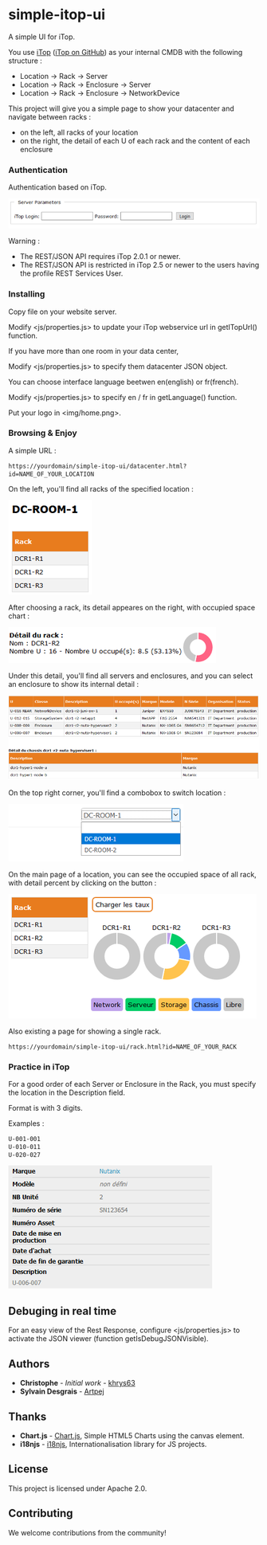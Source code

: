 # simple-itop-ui
A simple UI for iTop.
  
You use [iTop](https://www.combodo.com/itop) ([iTop on GitHub](https://github.com/Combodo/iTop)) as your internal CMDB with the following structure :
* Location -> Rack -> Server
* Location -> Rack -> Enclosure -> Server
* Location -> Rack -> Enclosure -> NetworkDevice

This project will give you a simple page to show your datacenter and navigate between racks :
* on the left, all racks of your location
* on the right, the detail of each U of each rack and the content of each enclosure

### Authentication
Authentication based on iTop.

![iTop login](screenshot/itoplogin.png)

Warning : 
- The REST/JSON API requires iTop 2.0.1 or newer.
- The REST/JSON API is restricted in iTop 2.5 or newer to the users having the profile REST Services User.

### Installing
Copy file on your website server.

Modify <js/properties.js> to update your iTop webservice url in getITopUrl() function.

If you have more than one room in your data center,

Modify <js/properties.js> to specify them datacenter JSON object.

You can choose interface language beetwen en(english) or fr(french).

Modify <js/properties.js> to specify en / fr in getLanguage() function.

Put your logo in <img/home.png>.

### Browsing & Enjoy
A simple URL :
```
https://yourdomain/simple-itop-ui/datacenter.html?id=NAME_OF_YOUR_LOCATION
```

On the left, you'll find all racks of the specified location :

![iTop location](screenshot/itopallrack.png)

After choosing a rack, its detail appeares on the right, with occupied space chart :

![iTop location](screenshot/itoprackdetail.png)

Under this detail, you'll find all servers and enclosures, and you can select an enclosure to show its internal detail :

![iTop location](screenshot/itoprackandenclosure.png)

On the top right corner, you'll find a combobox to switch location :

![iTop location](screenshot/itopswitchlocation.png)

On the main page of a location, you can see the occupied space of all rack, with detail percent by clicking on the <Charger les taux> button :

![iTop location](screenshot/itopspace.png)


Also existing a page for showing a single rack.
```
https://yourdomain/simple-itop-ui/rack.html?id=NAME_OF_YOUR_RACK
```

### Practice in iTop
For a good order of each Server or Enclosure in the Rack, you must specify the location in the Description field.

Format is <U-From-To> with 3 digits.

Examples :
```
U-001-001
U-010-011
U-020-027
```

![iTop location](screenshot/itopUandDesc.png)

## Debuging in real time
For an easy view of the Rest Response, configure <js/properties.js> to activate the JSON viewer (function getIsDebugJSONVisible).

## Authors
* **Christophe** - *Initial work* - [khrys63](https://github.com/khrys63)
* **Sylvain Desgrais** - [Artpej](https://github.com/Artpej)

## Thanks
* **Chart.js** - [Chart.js](https://github.com/chartjs/Chart.js), Simple HTML5 Charts using the canvas element.
* **i18njs** - [i18njs]( https://github.com/roddeh/i18njs), Internationalisation library for JS projects.

## License
This project is licensed under Apache 2.0.

## Contributing
We welcome contributions from the community!